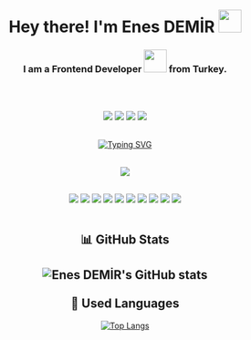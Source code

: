 <h1  align="center"> Hey there! I'm Enes DEMİR <img src="https://media.giphy.com/media/hvRJCLFzcasrR4ia7z/giphy.gif" width="40"></h1>

<h3 align="center">I am a Frontend Developer <img src="https://media.giphy.com/media/WUlplcMpOCEmTGBtBW/giphy.gif" width="40"> from Turkey.</h3>

<br><br>

<section align="center">
<p>
<a href="https://mail.google.com/mail/u/0/?pli=1#inbox?compose=GTvVlcSKjgGhmHnzNTSmvLSNWDHBflkpdJGksXPQLrhjWnkLZJGbJMtfBdRWlQMPGmbjBWqHvcxWP"><img src="https://img.shields.io/badge/Gmail-e82a09.svg?&style=for-the-badge&logo=gmail&logoColor=white" /></a>
 <a href="https://www.linkedin.com/in/enes-demir-a9374422b/%22"><img src="https://img.shields.io/badge/linkedin-%230077B5.svg?&style=for-the-badge&logo=linkedin&logoColor=white" /></a>
 <a href="https://www.instagram.com/enesdemir3662"><img src="https://img.shields.io/badge/Instagram-E4405F?style=for-the-badge&logo=instagram&logoColor=white" /></a>
 <a href="https://discord.gg/ExBg4ZrS" target="_blank"><img src="https://img.shields.io/badge/Discord-7289DA?style=for-the-badge&logo=discord&logoColor=white" target="_blank"></a>
</p> 
<br>
<a href="https://git.io/typing-svg"><img src="https://readme-typing-svg.herokuapp.com?font=Fira+Code&pause=1000&width=435&lines=Welcome+to+my+profile+on+Github;Frontend+Developer" alt="Typing SVG" /></a>
<br><br>

![](https://komarev.com/ghpvc/?username=your-github-enesdemir3662&style=for-the-badge)

<br>
<img src="https://img.shields.io/badge/HTML5-E34F26?style=for-the-badge&logo=html5&logoColor=white"/>
<img src="https://img.shields.io/badge/CSS3-1572B6?style=for-the-badge&logo=css3&logoColor=white">
<img src="https://img.shields.io/badge/JS-F7DF1E?style=for-the-badge&logo=javascript&logoColor=black">
<img src="https://img.shields.io/badge/React-20232A?style=for-the-badge&logo=react&logoColor=61DAFB">
<img src="https://img.shields.io/badge/NextJs-339933?style=for-the-badge&logo=next.js&logoColor=white">
<img src="https://img.shields.io/badge/GIT-E34F26?style=for-the-badge&logo=git&logoColor=white">
<img src="https://img.shields.io/badge/Github%20-%23121011.svg?&style=for-the-badge&logo=github&logoColor=white"/>
<img src="https://img.shields.io/badge/EXCEL-217346?style=for-the-badge&logo=microsoft-excel&logoColor=white">
<img src="https://img.shields.io/badge/Markdown-000000?style=for-the-badge&logo=markdown&logoColor=white">
<img src="https://img.shields.io/badge/ENGLISH_★★★★✩-000000?style=for-the-badge&logoColor=white"/>

<br>
<br>


📊 GitHub Stats
--- 
![Enes DEMİR's GitHub stats](https://github-readme-stats.vercel.app/api?username=enesdemir3662&show_icons=true&theme=radical)
<br>
<br>
 🚀 Used Languages
---
[![Top Langs](https://github-readme-stats.vercel.app/api/top-langs/?username=enesdemir3662&theme=radical)](https://github.com/anuraghazra/github-readme-stats)
  <br>
 </section>
